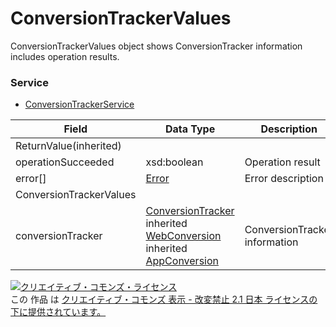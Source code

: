# ConversionTrackerValues
ConversionTrackerValues object shows ConversionTracker information includes operation results.
### Service
+ [ConversionTrackerService](../services/ConversionTrackerService.md)

| Field | Data Type | Description | 
|---|---|---|
| ReturnValue(inherited)|||
| operationSucceeded| xsd:boolean| Operation result |
| error[]| <a href="./Error.md">Error</a>| Error description |
| ConversionTrackerValues|||
| conversionTracker| <a href="./ConversionTracker.md">ConversionTracker</a><br>inherited <a href="./WebConversion.md">WebConversion</a><br>inherited <a href="./AppConversion.md">AppConversion</a>| ConversionTracker information |
<a rel="license" href="http://creativecommons.org/licenses/by-nd/2.1/jp/"><img alt="クリエイティブ・コモンズ・ライセンス" style="border-width:0" src="https://i.creativecommons.org/l/by-nd/2.1/jp/88x31.png" /></a><br />この 作品 は <a rel="license" href="http://creativecommons.org/licenses/by-nd/2.1/jp/">クリエイティブ・コモンズ 表示 - 改変禁止 2.1 日本 ライセンスの下に提供されています。</a>
